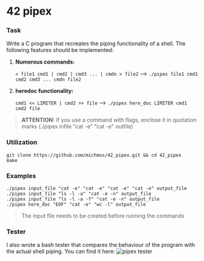 # 42 pipex

### Task
Write a C program that recreates the piping functionality of a shell. The following features should be implemented:

1. **Numerous commands:**
   
    `< file1 cmd1 | cmd2 | cmd3 ... | cmdn > file2` --> `./pipex file1 cmd1 cmd2 cmd3 ... cmdn file2`

2. **heredoc functionality:**

    `cmd1 << LIMITER | cmd2 >> file` -->  `./pipex here_doc LIMITER cmd1 cmd2 file`


> **ATTENTION:** If you use a command with flags, enclose it in quotation marks (./pipex infile "cat -e" "cat -e" outfile)

### Utilization

```
git clone https://github.com/michmos/42_pipex.git && cd 42_pipex
make
```

### Examples
```
./pipex input_file "cat -e" "cat -e" "cat -e" "cat -e" output_file
./pipex input_file "ls -l -a" "cat -e -n" output_file
./pipex input_file "ls -l -a -f" "cat -e -n" output_file
./pipex here_doc "EOF" "cat -e" "wc -l" output_file
```
> The input file needs to be created before running the commands

### Tester
I also wrote a bash tester that compares the behaviour of the program with the actual shell piping. You can find it here:
![pipex tester](https://github.com/michmos/42_pipex_tester)
